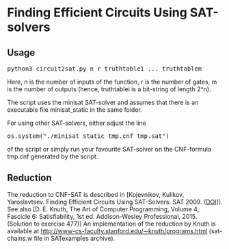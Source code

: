 # Finding Efficient Circuits Using SAT-solvers

## Usage
<pre>
python3 circuit2sat.py n r truthtable1 ... truthtablem
</pre>
Here, n is the number of inputs of the function,
r is the number of gates, m is the number of outputs 
(hence, truthtablei is a bit-string of length 2^n).

The script uses the minisat SAT-solver 
and assumes that there is an executable 
file minisat_static in the same folder.

For using other SAT-solvers, either adjust
the line
<pre>
os.system("./minisat_static tmp.cnf tmp.sat")
</pre>
of the script or simply run your favourite 
SAT-solver on the CNF-formula tmp.cnf generated
by the script.

## Reduction
The reduction to CNF-SAT is described in [Kojevnikov, Kulikov, Yaroslavtsev.
Finding Efficient Circuits Using SAT-Solvers. SAT 2009.
(<a href="http://dx.doi.org/10.1007/978-3-642-02777-2_5">DOI</a>)]. See also [D. E. Knuth, The Art of Computer Programming, Volume 4, Fascicle 6: Satisfiability, 1st ed. Addison-Wesley Professional, 2015. (Solution to exercise 477)]
An implementation of the reduction by Knuth is available at <http://www-cs-faculty.stanford.edu/∼knuth/programs.html> (sat-chains.w file in SATexamples archive).